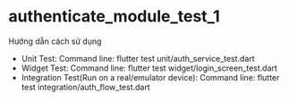 # authenticate_module_test_1

Hướng dẫn cách sử dụng 
- Unit Test: 
    Command line:  flutter test unit/auth_service_test.dart
- Widget Test: 
    Command line:  flutter test widget/login_screen_test.dart
- Integration Test(Run on a real/emulator device): 
    Command line:  flutter test integration/auth_flow_test.dart
